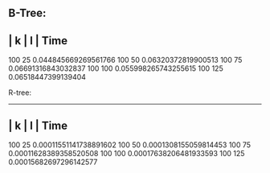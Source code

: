 B-Tree:
--------------------------------------
| k 	| l    |	Time
--------------------------------------
100      25      0.044845669269561766
100      50      0.06320372819900513
100      75      0.06691316843032837
100      100     0.055998265743255615
100      125     0.06518447399139404

R-tree:

--------------------------------------
| k 	| l    |	Time
--------------------------------------
100      25      0.00011551141738891602
100      50      0.0001308155059814453
100      75      0.00011628389358520508
100      100     0.00017638206481933593
100      125     0.00015682697296142577